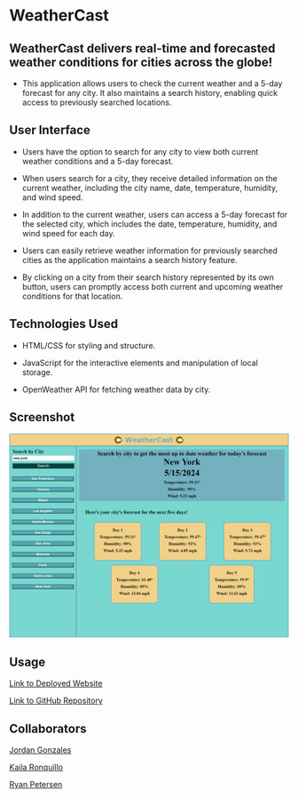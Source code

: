 # WeatherCast

## WeatherCast delivers real-time and forecasted weather conditions for cities across the globe!

- This application allows users to check the current weather and a 5-day forecast for any city. It also maintains a search history, enabling quick access to previously searched locations.

## User Interface

- Users have the option to search for any city to view both current weather conditions and a 5-day forecast.

- When users search for a city, they receive detailed information on the current weather, including the city name, date, temperature, humidity, and wind speed.

- In addition to the current weather, users can access a 5-day forecast for the selected city, which includes the date, temperature, humidity, and wind speed for each day.

- Users can easily retrieve weather information for previously searched cities as the application maintains a search history feature.

- By clicking on a city from their search history represented by its own button, users can promptly access both current and upcoming weather conditions for that location.

## Technologies Used

- HTML/CSS for styling and structure.

- JavaScript for the interactive elements and manipulation of local storage.

- OpenWeather API for fetching weather data by city.

## Screenshot

![Screenshot of WeatherCast Landing Page](./images/screenshot-of-website.png)

## Usage

[Link to Deployed Website](https://acoderrose.github.io/WeatherCast/)

[Link to GitHub Repository](https://github.com/AcoderRose/WeatherCast)

## Collaborators

[Jordan Gonzales](https://github.com/JordanGWiz)

[Kaila Ronquillo](https://github.com/girlnotfound)

[Ryan Petersen](https://github.com/RyanPetersen-89)
